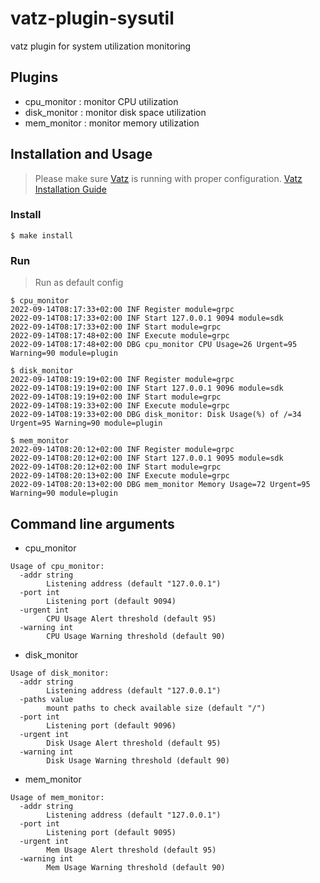 # vatz-plugin-sysutil
vatz plugin for system utilization monitoring

## Plugins
- cpu_monitor : monitor CPU utilization
- disk_monitor : monitor disk space utilization
- mem_monitor : monitor memory utilization

## Installation and Usage
> Please make sure [Vatz](https://github.com/dsrvlabs/vatz) is running with proper configuration. [Vatz Installation Guide](https://github.com/dsrvlabs/vatz/blob/main/docs/installation.md)

### Install
```
$ make install
```

### Run
> Run as default config
```
$ cpu_monitor
2022-09-14T08:17:33+02:00 INF Register module=grpc
2022-09-14T08:17:33+02:00 INF Start 127.0.0.1 9094 module=sdk
2022-09-14T08:17:33+02:00 INF Start module=grpc
2022-09-14T08:17:48+02:00 INF Execute module=grpc
2022-09-14T08:17:48+02:00 DBG cpu_monitor CPU Usage=26 Urgent=95 Warning=90 module=plugin
```
```
$ disk_monitor
2022-09-14T08:19:19+02:00 INF Register module=grpc
2022-09-14T08:19:19+02:00 INF Start 127.0.0.1 9096 module=sdk
2022-09-14T08:19:19+02:00 INF Start module=grpc
2022-09-14T08:19:33+02:00 INF Execute module=grpc
2022-09-14T08:19:33+02:00 DBG disk_monitor: Disk Usage(%) of /=34 Urgent=95 Warning=90 module=plugin
```
```
$ mem_monitor
2022-09-14T08:20:12+02:00 INF Register module=grpc
2022-09-14T08:20:12+02:00 INF Start 127.0.0.1 9095 module=sdk
2022-09-14T08:20:12+02:00 INF Start module=grpc
2022-09-14T08:20:13+02:00 INF Execute module=grpc
2022-09-14T08:20:13+02:00 DBG mem_monitor Memory Usage=72 Urgent=95 Warning=90 module=plugin 
```

## Command line arguments
- cpu_monitor
```
Usage of cpu_monitor:
  -addr string
    	Listening address (default "127.0.0.1")
  -port int
    	Listening port (default 9094)
  -urgent int
    	CPU Usage Alert threshold (default 95)
  -warning int
    	CPU Usage Warning threshold (default 90)
```
- disk_monitor
```
Usage of disk_monitor:
  -addr string
    	Listening address (default "127.0.0.1")
  -paths value
    	mount paths to check available size (default "/")
  -port int
    	Listening port (default 9096)
  -urgent int
    	Disk Usage Alert threshold (default 95)
  -warning int
    	Disk Usage Warning threshold (default 90)
```
- mem_monitor
```
Usage of mem_monitor:
  -addr string
    	Listening address (default "127.0.0.1")
  -port int
    	Listening port (default 9095)
  -urgent int
    	Mem Usage Alert threshold (default 95)
  -warning int
    	Mem Usage Warning threshold (default 90)
```
